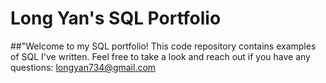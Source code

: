 # Long Yan's SQL Portfolio

##"Welcome to my SQL portfolio! This code repository contains examples of SQL I've written. Feel free to take a look and reach out if you have any questions: longyan734@gmail.com

